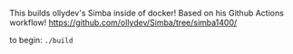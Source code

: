 This builds ollydev's Simba inside of docker! Based on his Github Actions workflow!
https://github.com/ollydev/Simba/tree/simba1400/

to begin:
`./build`
